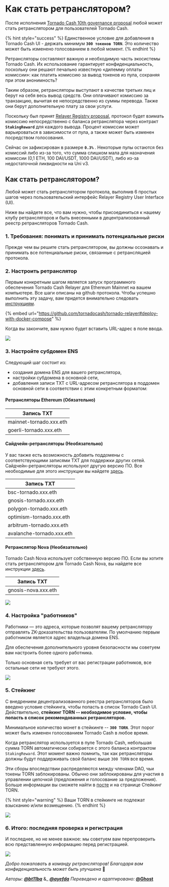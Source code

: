 # Как стать ретранслятором?

После исполнения [Tornado Cash 10th governance proposal](https://tornadocash.eth.link/governance/10) любой может стать ретранслятором для пользователей Tornado Cash.

{% hint style="success" %}
Единственное условие для добавления в Tornado Cash UI - держать минимум **`300 токенов TORN`**. Это количество может быть изменено голосованием в любой момент.
{% endhint %}

Ретрансляторы составляют важную и необходимую часть экосистемы Tornado Cash. Их использование гарантирует конфиденциальность, поскольку они решают печально известную «дилемму оплаты комиссии»: как платить комиссию за вывод токенов из пула, сохраняя при этом анонимность?

Таким образом, ретрансляторы выступают в качестве третьих лиц и берут на себя весь вывод средств. Они оплачивают комиссию за транзакцию, вычитая ее непосредственно из суммы перевода. Также они берут дополнительную плату за свои услуги.

Поскольку был принят [Relayer Registry proposal](https://tornadocash.eth.link/governance/10), протокол будет взимать комиссию непосредственно с баланса ретранслятора через контракт **`StakingReward`** для каждого вывода. Процент комиссии может варьироваться в зависимости от пула, а также может быть изменен посредством голосования.

Сейчас он зафиксирован в размере **`0.3%`** . Некоторые пулы остаются без комиссий либо из-за того, что сумма слишком мала для назначения комиссии (0,1 ETH, 100 DAI/USDT, 1000 DAI/USDT), либо из-за недостаточной ликвидности на Uni v3.

## Как стать ретранслятором?

Любой может стать ретранслятором протокола, выполнив 6 простых шагов через пользовательский интерфейс Relayer Registry User Interface (UI).

Ниже вы найдете все, что вам нужно, чтобы присоединиться к нашему клубу ретрансляторов и быть внесенными в децентрализованный реестр ретрансляторов Tornado Cash.

### 1. Требования: понимать и принимать потенциальные риски

Прежде чем вы решите стать ретранслятором, вы должны осознавать и принимать все потенциальные риски, связанные с ретрансляцией протокола.

### 2. Настроить ретранслятор

Первым конкретным шагом является запуск программного обеспечения Tornado Cash Relayer для Ethereum Mainnet на вашем компьютере. Все шаги описаны на github протокола. Чтобы успешно выполнить эту задачу, вам придется внимательно следовать [инструкциям](https://github.com/tornadocash/tornado-relayer#deploy-with-docker-compose).

{% embed url="https://github.com/tornadocash/tornado-relayer#deploy-with-docker-compose" %}

Когда вы закончите, вам нужно будет вставить URL-адрес в поле ввода.

![](../.gitbook/assets/2.png)

### 3. Настройте субдомен ENS

Следующий шаг состоит из:

* создания домена ENS для вашего ретранслятора,
* настройки субдомена в основной сети,
* добавления записи TXT с URL-адресом ретранслятора в поддомен основной сети в соответствии с этим конкретным форматом:

#### **Ретрансляторы Ethereum (Обязательно)**

| Запись TXT              |
| ----------------------- |
| mainnet-tornado.xxx.eth |
| goerli-tornado.xxx.eth  |

#### **Сайдчейн-ретрансляторы (Необязательно)**

У вас также есть возможность добавить поддомены с соответствующими записями TXT для поддержки других сетей. Сайдчейн-ретрансляторы используют другую версию ПО. Все необходимые для этого инструкции вы найдете [здесь](https://github.com/tornadocash/tornado-relayer/blob/light/README.md).

| Запись TXT                |
| ------------------------- |
| bsc-tornado.xxx.eth       |
| gnosis-tornado.xxx.eth    |
| polygon-tornado.xxx.eth   |
| optimism-tornado.xxx.eth  |
| arbitrum-tornado.xxx.eth  |
| avalanche-tornado.xxx.eth |

#### **Ретранслятор Nova (Необязательно)**

Tornado Cash Nova использует собственную версию ПО. Если вы хотите стать ретранслятором для Tornado Cash Nova, вы найдете все инструкции [здесь](https://github.com/tornadocash/tornado-pool-relayer#deploy-with-docker-compose).

| Запись TXT          |
| ------------------- |
| gnosis-nova.xxx.eth |

![](../.gitbook/assets/3.png)

### **4. Настройка "работников"**

Работники — это адреса, которые позволят вашему ретранслятору отправлять ZK-доказательства пользователям. По умолчанию первым работником является адрес владельца домена ENS.

Для обеспечения дополнительного уровня безопасности мы советуем вам настроить более одного работника.

Только основная сеть требует от вас регистрации работников, все остальные сети не требуют этого.

![](../.gitbook/assets/4.png)

### 5. Стейкинг

С внедрением децентрализованного реестра ретрансляторов было введено условие стейкинга, чтобы попасть в список Tornado Cash UI. Действительно, **стейкинг TORN -- необходимое условие, чтобы попасть в список рекомендованных ретрансляторов.**

Минимальное количество монет в стейкинге -- **`300 TORN`**. Этот порог может быть изменен голосованием Tornado Cash в любое время.

Когда ретранслятор используется в пуле Tornado Cash, небольшая сумма TORN автоматически собирается с этого баланса контрактом `StakingReward`. Этот момент важно помнить, так как ретрансляторы должны будут поддерживать свой баланс выше `300 TORN` все время.

Эти сборы впоследствии распределяются между членами DAO, чьи токены TORN заблокированы. Обычно они заблокированы для участия в управлении цепочкой (предложения и голосование за предложения). Больше информации вы сможете найти в [посте](https://torn.community/t/proposal-relayer-registry-setting-parameters-after-audit/2134) и на странице Стейкинг TORN.

{% hint style="warning" %}
Ваши TORN в стейкинге не подлежат взысканию и/или возмещению.
{% endhint %}

![](../.gitbook/assets/5.png)

### 6. Итого: последняя проверка и регистрация

И последнее, но не менее важное: мы советуем вам перепроверить всю представленную информацию перед регистрацией.

![](../.gitbook/assets/6.png)

_Добро пожаловать в команду ретрансляторов! Благодаря вам конфиденциальность может быть улучшена_ 💚

_Авторы:_ [_**@bt11ba**_](https://torn.community/u/bt11ba/) &\_ [_**@ayefda**_](https://torn.community/u/ayefda) _Переведено и адаптировано:_ [**@Ghost**](https://torn.community/u/ghost)
